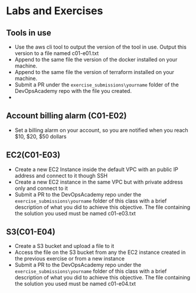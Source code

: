 # Labs and Exercises

## Tools in use
- Use the aws cli tool to output the version of the tool in use. Output this version to a file named c01-e01.txt
- Append to the same file the version of the docker installed on your machine.
- Append to the same file the version of terraform installed on your machine.
- Submit a PR under the `exercise_submissions\yourname` folder of the DevOpsAcademy repo with the file you created.
- 

## Account billing alarm (C01-E02)
- Set a billing alarm on your account, so you are notified when you reach $10, $20, $50 dollars

## EC2(C01-E03)
- Create a new EC2 Instance inside the default VPC with an public IP address and connect to it though SSH
- Create a new EC2 instance in the same VPC but with private address only and connect to it
- Submit a PR to the DevOpsAcademy repo under the `exercise_submissions\yourname` folder of this class with a brief description of what you did to achieve this objective. The file containing the solution you used must be named c01-e03.txt

## S3(C01-E04)
- Create a S3 bucket and upload a file to it
- Access the file on the S3 bucket from  any the EC2 instance created in the previous exercise or from a new instance
- Submit a PR to the DevOpsAcademy repo under the `exercise_submissions\yourname` folder of this class with a brief description of what you did to achieve this objective. The file containing the solution you used must be named c01-e04.txt